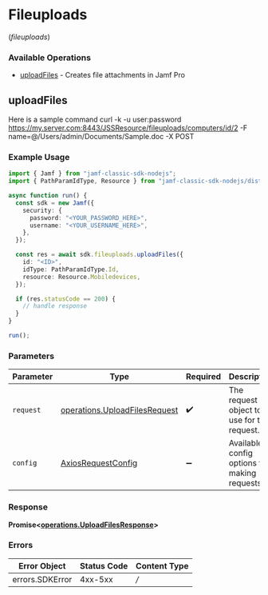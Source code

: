 # Fileuploads
(*fileuploads*)

### Available Operations

* [uploadFiles](#uploadfiles) - Creates file attachments in Jamf Pro

## uploadFiles

Here is a sample command curl -k -u user:password https://my.server.com:8443/JSSResource/fileuploads/computers/id/2 -F name=@/Users/admin/Documents/Sample.doc -X POST

### Example Usage

```typescript
import { Jamf } from "jamf-classic-sdk-nodejs";
import { PathParamIdType, Resource } from "jamf-classic-sdk-nodejs/dist/sdk/models/operations";

async function run() {
  const sdk = new Jamf({
    security: {
      password: "<YOUR_PASSWORD_HERE>",
      username: "<YOUR_USERNAME_HERE>",
    },
  });

  const res = await sdk.fileuploads.uploadFiles({
    id: "<ID>",
    idType: PathParamIdType.Id,
    resource: Resource.Mobiledevices,
  });

  if (res.statusCode == 200) {
    // handle response
  }
}

run();
```

### Parameters

| Parameter                                                                          | Type                                                                               | Required                                                                           | Description                                                                        |
| ---------------------------------------------------------------------------------- | ---------------------------------------------------------------------------------- | ---------------------------------------------------------------------------------- | ---------------------------------------------------------------------------------- |
| `request`                                                                          | [operations.UploadFilesRequest](../../sdk/models/operations/uploadfilesrequest.md) | :heavy_check_mark:                                                                 | The request object to use for the request.                                         |
| `config`                                                                           | [AxiosRequestConfig](https://axios-http.com/docs/req_config)                       | :heavy_minus_sign:                                                                 | Available config options for making requests.                                      |


### Response

**Promise<[operations.UploadFilesResponse](../../sdk/models/operations/uploadfilesresponse.md)>**
### Errors

| Error Object    | Status Code     | Content Type    |
| --------------- | --------------- | --------------- |
| errors.SDKError | 4xx-5xx         | */*             |
